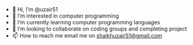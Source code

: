 - 👋 Hi, I’m @uzair51
- 👀 I’m interested in computer programming 
- 🌱 I’m currently learning computer programming languages
- 💞️ I’m looking to collaborate on coding groups and completing project
- 📫 How to reach me email me on shaikhuzair51@gmail.com

<!---
uzair51/uzair51 is a ✨ special ✨ repository because its `README.md` (this file) appears on your GitHub profile.
You can click the Preview link to take a look at your changes.
--->
